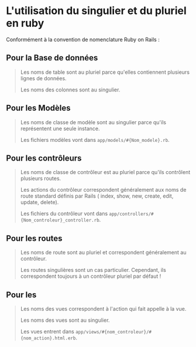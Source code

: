 # L'utilisation du singulier et du pluriel en ruby

Conformément à la convention de nomenclature Ruby on Rails : 

## Pour la Base de données
> Les noms de table sont au pluriel parce qu'elles contiennent plusieurs lignes de données.
>
> Les noms des colonnes sont au singulier.

## Pour les Modèles
> Les noms de classe de modèle sont au singulier parce qu'ils représentent une seule instance.
>
> Les fichiers modèles vont dans `app/models/#{Nom_modele}.rb`.

## Pour les contrôleurs
> Les noms de classe de contrôleur est au pluriel parce qu'ils contrôlent plusieurs routes.
>
> Les actions du contrôleur correspondent généralement aux noms de route standard définis par Rails ( index, show, new, create, edit, update, delete).
>
> Les fichiers du contrôleur vont dans `app/controllers/#{Nom_controleur}_controller.rb`.

## Pour les routes
> Les noms de route sont au pluriel et correspondent généralement au contrôleur.
>
> Les routes singulières sont un cas particulier. Cependant, ils correspondent toujours à un contrôleur pluriel par défaut !

## Pour les 
> Les noms des vues correspondent à l'action qui fait appelle à la vue.
>
> Les noms des vues sont au singulier.
>
> Les vues entrent dans `app/views/#{nom_controleur}/#{nom_action}.html.erb`.
